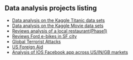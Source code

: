 ## Data analysis projects listing

<ul>
  <li><a href="https://vinaychuri.github.io/data-science/titanic.html" target="_blank">Data analysis on the Kaggle Titanic data sets </a>
  </li>
  
  <li><a href="https://vinaychuri.github.io/data-science/imdb_v1.html" target="_blank">Data analysis on the Kaggle Movie data sets </a>
  </li>
  
  <li><a href="https://vinaychuri.github.io/data-science/yelp_v1.html" target="_blank">Reviews analysis of a local restaurant(Phase1) </a>
  </li>
  
  <li><a href="https://vinaychuri.github.io/data-science/ford_ebikes.nb.html" target="_blank">Reviews Ford e-bikes in SF city </a>
  </li>
  
  <li><a href="https://vinaychuri.github.io/data-science/terrorist_attacks_tree.nb.html" target="_blank">Global Terrorist Attacks </a>
  </li>
  
  <li><a href="https://vinaychuri.github.io/data-science/us_foreign_aid.nb.html" target="_blank">US Foreign Aid </a>
  </li>
  
  <li><a href="https://vinaychuri.github.io/data-science/eda_ios_apps_v2.nb.html" target="_blank">Analysis of IOS Facebook app across US/IN/GB markets </a>
  </li>
  
  
  
  

</ul>

  
  
  
  
  
  
  
  
  
